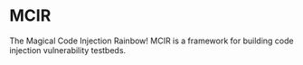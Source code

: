MCIR
====

The Magical Code Injection Rainbow! MCIR is a framework for building code injection vulnerability testbeds.
